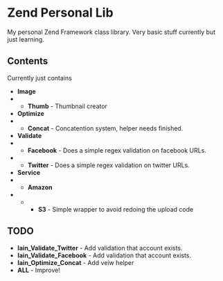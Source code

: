 Zend Personal Lib
=================

My personal Zend Framework class library. Very basic stuff currently but just learning.

## Contents

Currently just contains

* **Image**
* * **Thumb** - Thumbnail creator
* **Optimize**
* * **Concat** - Concatention system, helper needs finished.
* **Validate**
* * **Facebook** - Does a simple regex validation on facebook URLs.
* * **Twitter** -  Does a simple regex validation on twitter URLs.
* **Service**
* * **Amazon**
* * * **S3** - Simple wrapper to avoid redoing the upload code

## TODO

* **Iain_Validate_Twitter** - Add validation that account exists.
* **Iain_Validate_Facebook** - Add validation that account exists.
* **Iain_Optimize_Concat** - Add veiw helper
* **ALL** - Improve!